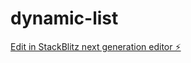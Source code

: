# dynamic-list

[Edit in StackBlitz next generation editor ⚡️](https://stackblitz.com/~/github.com/diogofonteles/dynamic-list)